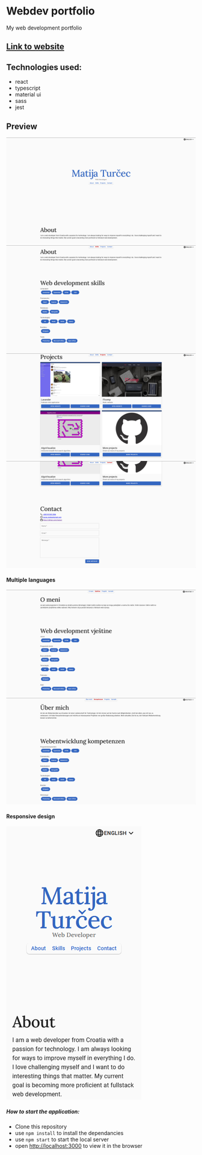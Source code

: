 # Webdev portfolio
My web development portfolio

## [Link to website](https://maturc.github.io/portfolio/)

## Technologies used:
+ react
+ typescript
+ material ui
+ sass
+ jest

## Preview
![about](https://github.com/maturc/portfolio/blob/master/preview/about.png)
![skills](https://github.com/maturc/portfolio/blob/master/preview/skills.png)
![projects](https://github.com/maturc/portfolio/blob/master/preview/projects.png)
![contact](https://github.com/maturc/portfolio/blob/master/preview/contact.png)
#### Multiple languages
![croatian](https://github.com/maturc/portfolio/blob/master/preview/croatian.png)
![german](https://github.com/maturc/portfolio/blob/master/preview/german.png)
#### Responsive design
![responsive design](https://github.com/maturc/portfolio/blob/master/preview/mobile.png)

##### How to start the application:
 * Clone this repository
 * use `npm install` to install the dependancies
 * use `npm start` to start the local server
 * open [http://localhost:3000](http://localhost:3000) to view it in the browser
